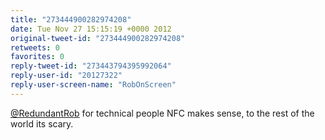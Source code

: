 ```yaml
---
title: "273444900282974208"
date: Tue Nov 27 15:15:19 +0000 2012
original-tweet-id: "273444900282974208"
retweets: 0
favorites: 0
reply-tweet-id: "273443794395992064"
reply-user-id: "20127322"
reply-user-screen-name: "RobOnScreen"
---
```

<a href="https://twitter.com/RedundantRob">@RedundantRob</a> for technical people NFC makes sense, to the rest of the world its scary.
